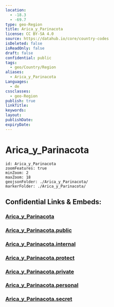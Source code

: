 ```yaml
---
location:
  - -18.3
  - -69.7
type: geo-Region
title: Arica_y_Parinacota
license: CC BY-SA 4.0
source: https://datahub.io/core/country-codes
isDeleted: false
isReadOnly: false
draft: false
confidential: public
tags:
  - geo/Country/Region
aliases:
  - Arica_y_Parinacota
Languages:
  - de
cssclasses:
  - geo-Region
publish: true
linkTitle:
keywords:
layout:
publishDate:
expiryDate:
---
```


# Arica_y_Parinacota

```leaflet
id: Arica_y_Parinacota
zoomFeatures: true 
minZoom: 2 
maxZoom: 18
geojsonFolder: ./Arica_y_Parinacota/
markerFolder: ./Arica_y_Parinacota/
```


## Confidential Links & Embeds: 

### [Arica_y_Parinacota](/_Standards/Earth/Continent/America~South/Chile/regions~Chile/Arica_y_Parinacota.md) 

### [Arica_y_Parinacota.public](/_public/Earth/Continent/America~South/Chile/regions~Chile/Arica_y_Parinacota.public.md) 

### [Arica_y_Parinacota.internal](/_internal/Earth/Continent/America~South/Chile/regions~Chile/Arica_y_Parinacota.internal.md) 

### [Arica_y_Parinacota.protect](/_protect/Earth/Continent/America~South/Chile/regions~Chile/Arica_y_Parinacota.protect.md) 

### [Arica_y_Parinacota.private](/_private/Earth/Continent/America~South/Chile/regions~Chile/Arica_y_Parinacota.private.md) 

### [Arica_y_Parinacota.personal](/_personal/Earth/Continent/America~South/Chile/regions~Chile/Arica_y_Parinacota.personal.md) 

### [Arica_y_Parinacota.secret](/_secret/Earth/Continent/America~South/Chile/regions~Chile/Arica_y_Parinacota.secret.md)

